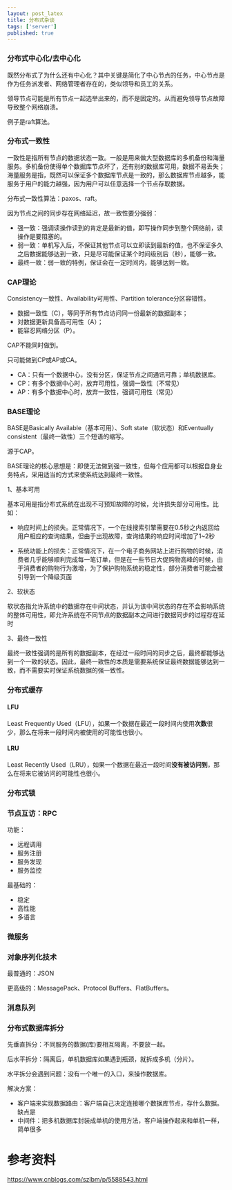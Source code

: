 ```yaml
---
layout: post_latex
title: 分布式杂谈
tags: ['server']
published: true
---
```


<!--more-->

### 分布式中心化/去中心化

既然分布式了为什么还有中心化？其中关键是简化了中心节点的任务，中心节点是作为任务派发者、网络管理者存在的，类似领导和员工的关系。

领导节点可能是所有节点一起选举出来的，而不是固定的。从而避免领导节点故障导致整个网络崩溃。

例子是raft算法。

### 分布式一致性

一致性是指所有节点的数据状态一致。一般是用来做大型数据库的多机备份和海量服务。多机备份使得单个数据库节点坏了，还有别的数据库可用，数据不易丢失；海量服务是指，既然可以保证多个数据库节点是一致的，那么数据库节点越多，能服务于用户的能力越强，因为用户可以任意选择一个节点存取数据。

分布式一致性算法：paxos、raft。

因为节点之间的同步存在网络延迟，故一致性要分强弱：

- 强一致：强调读操作读到的肯定是最新的值，即写操作同步到整个网络前，读操作是要阻塞的。
- 弱一致：单机写入后，不保证其他节点可以立即读到最新的值，也不保证多久之后数据能够达到一致，只是尽可能保证某个时间级别后（秒），能够一致。
- 最终一致：弱一致的特例，保证会在一定时间内，能够达到一致。


### CAP理论

Consistency一致性、Availability可用性、Partition tolerance分区容错性。

- 数据一致性（C），等同于所有节点访问同一份最新的数据副本；
- 对数据更新具备高可用性（A）；
- 能容忍网络分区（P）。

CAP不能同时做到。

只可能做到CP或AP或CA。

- CA：只有一个数据中心，没有分区，保证节点之间通讯可靠；单机数据库。
- CP：有多个数据中心时，放弃可用性，强调一致性（不常见）
- AP：有多个数据中心时，放弃一致性，强调可用性（常见）


### BASE理论

BASE是Basically Available（基本可用）、Soft state（软状态）和Eventually consistent（最终一致性）三个短语的缩写。

源于CAP。

BASE理论的核心思想是：即使无法做到强一致性，但每个应用都可以根据自身业务特点，采用适当的方式来使系统达到最终一致性。

1、基本可用

基本可用是指分布式系统在出现不可预知故障的时候，允许损失部分可用性。比如：

- 响应时间上的损失。正常情况下，一个在线搜索引擎需要在0.5秒之内返回给用户相应的查询结果，但由于出现故障，查询结果的响应时间增加了1~2秒

- 系统功能上的损失：正常情况下，在一个电子商务网站上进行购物的时候，消费者几乎能够顺利完成每一笔订单，但是在一些节日大促购物高峰的时候，由于消费者的购物行为激增，为了保护购物系统的稳定性，部分消费者可能会被引导到一个降级页面

2、软状态

软状态指允许系统中的数据存在中间状态，并认为该中间状态的存在不会影响系统的整体可用性，即允许系统在不同节点的数据副本之间进行数据同步的过程存在延时

3、最终一致性

最终一致性强调的是所有的数据副本，在经过一段时间的同步之后，最终都能够达到一个一致的状态。因此，最终一致性的本质是需要系统保证最终数据能够达到一致，而不需要实时保证系统数据的强一致性。

### 分布式缓存

#### LFU

Least Frequently Used（LFU），如果一个数据在最近一段时间内使用**次数**很少，那么在将来一段时间内被使用的可能性也很小。

#### LRU

Least Recently Used（LRU），如果一个数据在最近一段时间**没有被访问到**，那么在将来它被访问的可能性也很小。


### 分布式锁


### 节点互访：RPC

功能：

- 远程调用
- 服务注册
- 服务发现
- 服务监控

最基础的：

- 稳定
- 高性能
- 多语言

### 微服务

### 对象序列化技术

最普通的：JSON

更高级的：MessagePack、Protocol Buffers、FlatBuffers。

### 消息队列

### 分布式数据库拆分

先垂直拆分：不同服务的数据(库)要相互隔离，不要放一起。

后水平拆分：隔离后，单机数据库如果遇到瓶颈，就拆成多机（分片）。

水平拆分会遇到问题：没有一个唯一的入口，来操作数据库。

解决方案：

- 客户端来实现数据路由：客户端自己决定连接哪个数据库节点，存什么数据。缺点是
- 中间件：把多机数据库封装成单机的使用方法，客户端操作起来和单机一样，简单很多






# 参考资料

https://www.cnblogs.com/szlbm/p/5588543.html